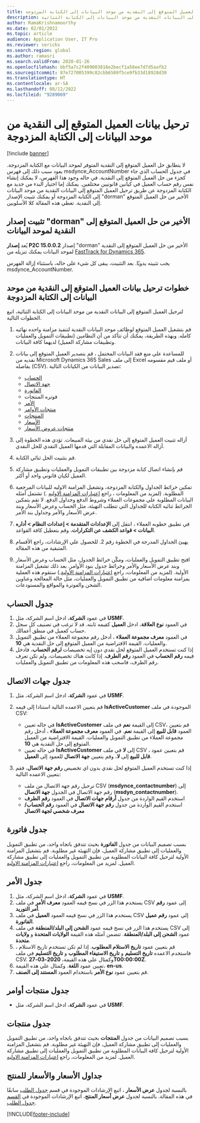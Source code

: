 ```yaml
---
title: ترحيل بيانات العميل المتوقع إلى النقدية من موحد البيانات إلى الكتابة المزدوجة
description: توضح هذه المقالة كيفية ترحيل العميل المتوقع إلى البيانات النقدية من موحد البيانات إلى الكتابة الثنائية.
author: RamaKrishnamoorthy
ms.date: 02/01/2022
ms.topic: article
audience: Application User, IT Pro
ms.reviewer: sericks
ms.search.region: global
ms.author: ramasri
ms.search.validFrom: 2020-01-26
ms.openlocfilehash: bbf5a7c2f409003816e2becf1a58ee7d7d5aafb2
ms.sourcegitcommit: 87e727005399c82cbb6509f5ce9fb33d18928d30
ms.translationtype: HT
ms.contentlocale: ar-SA
ms.lasthandoff: 08/12/2022
ms.locfileid: "9289069"
---
```

# <a name="migrate-prospect-to-cash-data-from-data-integrator-to-dual-write"></a>ترحيل بيانات العميل المتوقع إلى النقدية من موحد البيانات إلى الكتابة المزدوجة

[!include [banner](../../includes/banner.md)]

لا يتطابق حل العميل المتوقع إلى النقدية المتوفر لموحد البيانات مع الكتابة المزدوجة. يعود سبب ذلك إلى فهرس msdynce_AccountNumber في جدول الحساب الذي جاء كجزء من حل العميل المتوقع إلى النقدية‬. في حاله وجود هذا الفهرس، لا يمكنك إنشاء نفس رقم حساب العميل في كيانين قانونيين مختلفين. يمكنك إما اختيار البدء من جديد مع الكتابة المزدوجة عن طريق ترحيل العميل المتوقع إلى البيانات النقدية من موحد البيانات إلى الكتابة المزدوجة أو يمكنك تثبيت الإصدار "dorman" الأخير من حل العميل المتوقع إلى النقدية. تغطي هذه المقالة كلا الأسلوبين.

## <a name="install-the-last-dorman-version-of-the-data-integrator-prospect-to-cash-solution"></a>تثبيت إصدار "dorman" الأخير من حل العميل المتوقع إلى النقدية لموحد البيانات

يُعد **إصدار P2C 15.0.0.2** إصدار "dorman" الأخير من حل العميل المتوقع إلى النقدية لموحد البيانات يمكنك تنزيله من [FastTrack for Dynamics 365](https://github.com/microsoft/Dynamics-365-FastTrack-Implementation-Assets/tree/master/Dual-write/P2C).

يجب تثبيته يدويًا. بعد التثبيت، يبقى كل شيء على حاله، باستثناء إزالة الفهرس msdynce_AccountNumber.

## <a name="steps-to-migrate-prospect-to-cash-data-from-data-integrator-to-dual-write"></a>خطوات ترحيل بيانات العميل المتوقع إلى النقدية من موحد البيانات إلى الكتابة المزدوجة

لترحيل العميل المتوقع إلى البيانات النقدية من موحد البيانات إلى الكتابة الثنائية، اتبع الخطوات التالية.

1. قم بتشغيل العميل المتوقع لوظائف موحد البيانات النقدية لتنفيذ مزامنة واحده نهائيه كامله. وبهذه الطريقة، يمكنك أن تتأكد من أن النظامين (تطبيقات التمويل والعمليات وتطبيقات مشاركة العميل) لديهما كافة البيانات.
2. للمساعدة علي منع فقد البيانات المحتمل ، قم بتصدير العميل المتوقع إلى بيانات نقديه من Microsoft Dynamics 365 Sales إلى ملف Excel أو ملف قيم مقسومه بفاصله (CSV). تصدير البيانات من الكيانات التالية:

    - [الحساب](#account-table)
    - [جهة الاتصال](#contact-table)
    - [الفاتورة](#invoice-table)
    - فوتره المنتجات
    - [الأمر](#order-table)
    - [منتجات الأوامر](#order-products-table)
    - [المنتجات](#products-table)
    - [الأسعار](#quote-and-quote-product-tables)
    - [منتجات عروض الأسعار](#quote-and-quote-product-tables)

3. أزاله تثبيت العميل المتوقع إلى حل نقدي من بيئة المبيعات. تؤدي هذه الخطوة إلى أزاله الاعمده والبيانات المقابلة التي قدمها العميل النقدي للحل النقدي.
4. قم بتثبيت الحل ثنائي الكتابة.
5. قم بإنشاء اتصال كتابة مزدوجة بين تطبيقات التمويل والعمليات وتطبيق مشاركة العميل لكيان قانوني واحد أو أكثر.
6. تمكين خرائط الجداول والكتابة المزدوجة، وتشغيل المزامنة الاوليه للبيانات المرجعية المطلوبة. (لمزيد من المعلومات ، راجع [اعتبارات المزامنة الاوليه](initial-sync-guidance.md) .) تشتمل أمثله البيانات المطلوبة علي مجموعات العملاء وشروط الدفع وجداول الدفع. لا تقم بتمكين الخرائط ثنائيه الكتابة للجداول التي تتطلب التهيئة، مثل الحساب وعرض الأسعار وبند عرض الأسعار والأمر وجداول بند الأمر.
7. في تطبيق خطوبه العملاء ، انتقل إلى **الإعدادات المتقدمة \> إعدادات النظام \> أداره البيانات \> قواعد الكشف عن التكرارات**، وقم بتعطيل كافة القواعد.
8. يهيئ الجداول المدرجة في الخطوة رقم 2. للحصول علي الإرشادات، راجع الأقسام المتبقية من هذه المقالة.
9. افتح تطبيق التمويل والعمليات، ومكّن خرائط الجدول، مثل الحساب وعرض الأسعار وبند عرض الأسعار والأمر وخرائط جدول بنود الأوامر. بعد ذلك تشغيل المزامنة الأولية. (لمزيد من المعلومات، راجع [اعتبارات المزامنة الأولية](initial-sync-guidance.md).) ستقوم هذه العملية بمزامنة معلومات اضافيه من تطبيق التمويل والعمليات، مثل حالة المعالجة وعناوين الشحن والفوترة والمواقع والمستودعات.

## <a name="account-table"></a>جدول الحساب

1. في عمود **الشركة**، ادخل اسم الشركة، مثل **USMF**.
2. في العمود **نوع العلاقة**، ادخل **العميل** كقيمه ثابته. قد لا ترغب في تصنيف كل سجل حساب كعميل في منطق أعمالك.
3. في العمود **معرف مجموعة العملاء** ، أدخل رقم مجموعة العملاء من تطبيق التمويل والعمليات. القيمة الافتراضية من العميل المتوقع إلى حل النقدية هي **10**.
4. إذا كنت تستخدم العميل المتوقع لحل نقدي دون إيه تخصيصات **لرقم الحساب**، فادخل قيمه **رقم الحساب** في العمود **رقم الطرف**. إذا كانت هناك تخصيصات، ولم تكن تعرف رقم الطرف، فاسحب هذه المعلومات من تطبيق التمويل والعمليات.

## <a name="contact-table"></a>جدول جهات الاتصال

1. في عمود **الشركة**، ادخل اسم الشركة، مثل **USMF**.
2. قم بتعيين الاعمده التالية استنادا إلى قيمه **IsActiveCustomer** الموجودة في ملف CSV:

    - في حاله تعيين **IsActiveCustomer** إلى القيمة **نعم** في ملف CSV، قم بتعيين العمود **قابل للبيع** إلى القيمة **نعم**. في العمود **معرف مجموعة العملاء** ، أدخل رقم مجموعة العملاء من تطبيق التمويل والعمليات. القيمة الافتراضية من العميل المتوقع إلى حل النقدية هي **10**.
    - في حاله تعيين **IsActiveCustomer** إلى **لا** في ملف CSV ، قم بتعيين عمود **قابل للبيع** إلى **لا**، وقم بتعيين **جهة الاتصال** للعمود إلى **العميل**.

3. إذا كنت تستخدم العميل المتوقع لحل نقدي بدون اي تخصيص **رقم جهة الاتصال**، فقم بتعيين الاعمده التالية:

    - ترحيل رقم جهة الاتصال من ملف CSV (**msdynce\_contactnumber**) إلى رقم جهة الاتصال في الجدول **جهة الاتصال** (**msdyn\_contactnumber**).
    - استخدم القيم الواردة من جدول **أرقام جهات الاتصال** في العمود **رقم الطرف**
    - استخدم القيم الواردة من جدول **رقم جهة الاتصال** في العمود **رقم الحساب/معرف شخصي لجهة الاتصال**

## <a name="invoice-table"></a>جدول فاتورة 

بسبب تصميم البيانات من جدول **الفاتورة** بحيث تتدفق باتجاه واحد، من تطبيق التمويل والعمليات إلى تطبيق مشاركة العميل، فإن التهيئة غير مطلوبة. قم بتشغيل المزامنة الأولية لترحيل كافة البيانات المطلوبة من تطبيق التمويل والعمليات إلى تطبيق مشاركة العميل. لمزيد من المعلومات، راجع [اعتبارات المزامنة الاوليه](initial-sync-guidance.md).

## <a name="order-table"></a>جدول الأمر

1. في عمود **الشركة**، ادخل اسم الشركة، مثل **USMF**.
2. يستخدم هذا الزر في نسخ قيمه العمود **معرف الأمر** في ملف CSV إلى عمود **رقم أمر التوريد**.
3. يستخدم هذا الزر في نسخ قيمه العمود **العميل** في ملف CSV إلى عمود **رقم عميل الفاتورة**.
4. يستخدم هذا الزر في نسخ قيمه عمود **الشحن إلى البلد/المنطقة** في ملف CSV إلى عمود **الشحن إلى البلد/المنطقة**. تتضمن أمثله هذه القيمة **الولايات المتحدة** و **ولايات متحدة**.
5. قم بتعيين عمود **تاريخ الاستلام المطلوب**. إذا لم تكن تستخدم تاريخ الاستلام ، فاستخدم الاعمده **تاريخ التسليم** و **تاريخ الاستيفاء المطلوب** و **تاريخ التسليم** في ملف CSV. وكمثال علي هذه القيمة، **2020-03-27T00:00:00Z**.
6. تعيين عمود **اللغة**. وكمثال علي هذه القيمة، **en-us**.
7. قم بتعيين عمود **نوع الأمر** باستخدام العمود **المستند إلى الصنف**.

## <a name="order-products-table"></a>جدول منتجات أوامر

- في عمود **الشركة**، ادخل اسم الشركة، مثل **USMF**.

## <a name="products-table"></a>جدول منتجات

بسبب تصميم البيانات من جدول **المنتجات** بحيث تتدفق باتجاه واحد، من تطبيق التمويل والعمليات إلى تطبيق مشاركة العميل، فإن التهيئة غير مطلوبة. قم بتشغيل المزامنة الأولية لترحيل كافة البيانات المطلوبة من تطبيق التمويل والعمليات إلى تطبيق مشاركة العميل. لمزيد من المعلومات، راجع [اعتبارات المزامنة الاوليه](initial-sync-guidance.md).

## <a name="quote-and-quote-product-tables"></a>جداول الأسعار والأسعار للمنتج

بالنسبة لجدول **عرض الأسعار** ، اتبع الإرشادات الموجودة في قسم [جدول الطلب](#order-table) سابقًا في هذه المقالة. بالنسبة لجدول **عرض أسعار المنتج**، اتبع الإرشادات الموجودة في [القسم جدول الطلب](#order-products-table).


[!INCLUDE[footer-include](../../../../includes/footer-banner.md)]

